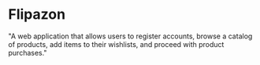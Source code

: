 # Flipazon
"A web application that allows users to register accounts, browse a catalog of products, add items to their wishlists, and proceed with product purchases."
